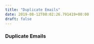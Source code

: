 ```yaml
---
title: "Duplicate Emails"
date: 2019-08-12T08:02:26.791419+00:00
draft: false
---
```


### Duplicate Emails
